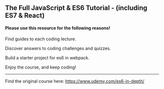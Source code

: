 ## The Full JavaScript & ES6 Tutorial - (including ES7 & React)
 
#### Please use this resource for the following reasons!

Find guides to each coding lecture.

Discover answers to coding challenges and quizzes.

Build a starter project for es6 in webpack.

Enjoy the course, and keep coding!

***

Find the original course here: https://www.udemy.com/es6-in-depth/
